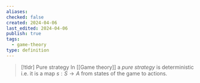 ```yaml
---
aliases: 
checked: false
created: 2024-04-06
last_edited: 2024-04-06
publish: true
tags:
  - game-theory
type: definition
---
```

>[!tldr] Pure strategy
>In [[Game theory]] a *pure strategy* is deterministic i.e. it is a map $s: S \rightarrow A$ from states of the game to actions.

